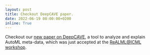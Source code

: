 ```yaml
---
layout: post
title: Checkout DeepCAVE paper.
date: 2022-06-19 08:00:00+0200
inline: True
---
```


Checkout our [new paper on DeepCAVE](https://arxiv.org/abs/2206.03493), a tool to analyze and explain AutoML meta-data, which was just accepted at the [ReALML@ICML workshop](https://realworldml.github.io/).
